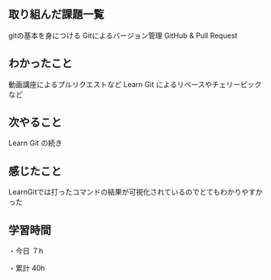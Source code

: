 ## 取り組んだ課題一覧

gitの基本を身につける
Gitによるバージョン管理
GitHub & Pull Request

## わかったこと

動画講座によるプルリクエストなど
Learn Git によるリベースやチェリーピックなど

## 次やること

Learn Git の続き

## 感じたこと

LearnGitでは打ったコマンドの結果が可視化されているのでとてもわかりやすかった
## 学習時間

・今日 ７h

・累計 40h
